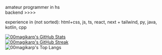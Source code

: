 amateur programmer in hs \
backend >>>>

experience in (not sorted): html+css, js, ts, react, next + tailwind, py, java, kotlin, cpp

[![00magikarp's GitHub Stats](https://github-readme-stats.vercel.app/api?username=00magikarp&theme=tokyonight&card_width=495&rank_icon=github&include_all_commits=true&show=prs_merged&hide=issues&hide_title=true)](https://github.com/anuraghazra/github-readme-stats) \
[![00magikarp's GitHub Streak](https://streak-stats.demolab.com?user=00magikarp&theme=tokyonight)](https://git.io/streak-stats) \
![00magikarp's Top Langs](https://github-readme-stats.vercel.app/api/top-langs/?username=00magikarp&layout=compact&theme=tokyonight)
